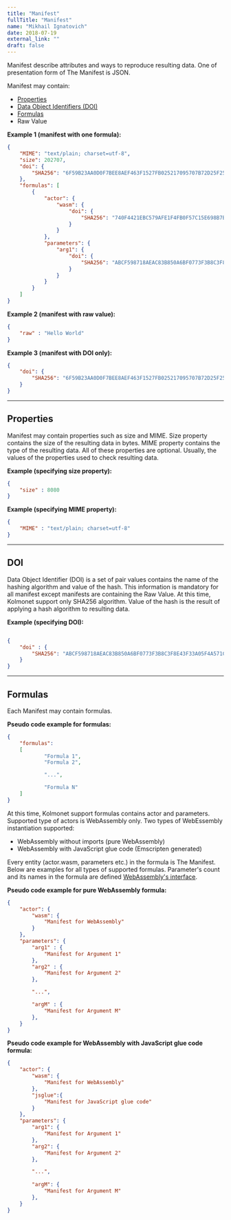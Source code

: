 ```yaml
---
title: "Manifest"
fullTitle: "Manifest"
name: "Mikhail Ignatovich"
date: 2018-07-19
external_link: ""
draft: false
---
```


Manifest describe attributes and ways to reproduce resulting data.
One of presentation form of The Manifest is JSON.

Manifest may contain:

- [Properties](#properties)
- [Data Object Identifiers (DOI)](#doi)
- [Formulas](#formulas)
- Raw Value

**Example 1 (manifest with one formula):**
```json
{
	"MIME": "text/plain; charset=utf-8",
	"size": 202707,
	"doi": {
		"SHA256": "6F59B23AA0D0F7BEE8AEF463F1527FB025217095707B72D25F25C8AE62EA58F6"
	},
	"formulas": [
		{
			"actor": {
				"wasm": {
					"doi": {
						"SHA256": "740F4421EBC579AFE1F4FB0F57C15E698B7BB525EA19E22B96634D49BB2147EE"
					}
				}
			},
			"parameters": {
				"arg1": {
					"doi": {
						"SHA256": "ABCF598718AEAC83B850A6BF0773F3B8C3F8E43F33A05F4A571CFF5355DE58AE"
					}
				}
			}
		}
	]
}
```

**Example 2 (manifest with raw value):**
```json
{
	"raw" : "Hello World"
}
```

**Example 3 (manifest with DOI only):**
```JSON
{
	"doi": {
		"SHA256": "6F59B23AA0D0F7BEE8AEF463F1527FB025217095707B72D25F25C8AE62EA58F6"
	}
}
```

---
## Properties

Manifest may contain properties such as size and MIME. Size property contains the size of the resulting data in bytes. MIME property contains the type of the resulting data. All of these properties are optional. Usually, the values of the properties used to check resulting data.

**Example (specifying size property):**
```json
{
    "size" : 8080
}
```

**Example (specifying MIME property):**
```json
{
    "MIME" : "text/plain; charset=utf-8"
}
```

---
## DOI

Data Object Identifier (DOI) is a set of pair values contains the name of the hashing algorithm and value of the hash. This information is mandatory for all manifest except manifests are containing the Raw Value. At this time, Kolmonet support only SHA256 algorithm. Value of the hash is the result of applying a hash algorithm to resulting data.

**Example (specifying DOI):**
```json

{
    "doi" : {
        "SHA256": "ABCF598718AEAC83B850A6BF0773F3B8C3F8E43F33A05F4A571CFF5355DE58AE"
    }
}
```

---
## Formulas

Each Manifest may contain formulas. 

**Pseudo code example for formulas:**
```json
{
    "formulas": 
    [
            "Formula 1",        
            "Formula 2",

            "...",

            "Formula N"
    ]
}
```

At this time, Kolmonet support formulas contains actor and parameters. Supported type of actors is WebAssembly only. Two types of WebEssembly instantiation supported:

- WebAssembly without imports (pure WebAssembly)
- WebAssembly with JavaScript glue code (Emscripten generated)

Every entity (actor.wasm, parameters etc.) in the formula is The Manifest. Below are examples for all types of supported formulas. Parameter's count and its names in the formula are defined [WebAssembly's interface](/documentation/wasm).

**Pseudo code example for pure WebAssembly formula:**
```json
{
    "actor": {
        "wasm": {
            "Manifest for WebAssembly"
        }
    },
    "parameters": {
        "arg1" : {
            "Manifest for Argument 1"
        },
        "arg2" : {
            "Manifest for Argument 2"
        },

        "...",

        "argM" : {
            "Manifest for Argument M"
        },
    }
}
```

**Pseudo code example for WebAssembly with JavaScript glue code formula:**
```json
{
    "actor": {
        "wasm": {
            "Manifest for WebAssembly"
        },
        "jsglue":{
            "Manifest for JavaScript glue code"
        }
    },
    "parameters": {
        "arg1": {
            "Manifest for Argument 1"
        },
        "arg2": {
            "Manifest for Argument 2"
        },

        "...",
        
        "argM": {
            "Manifest for Argument M"
        },
    }
}
```

